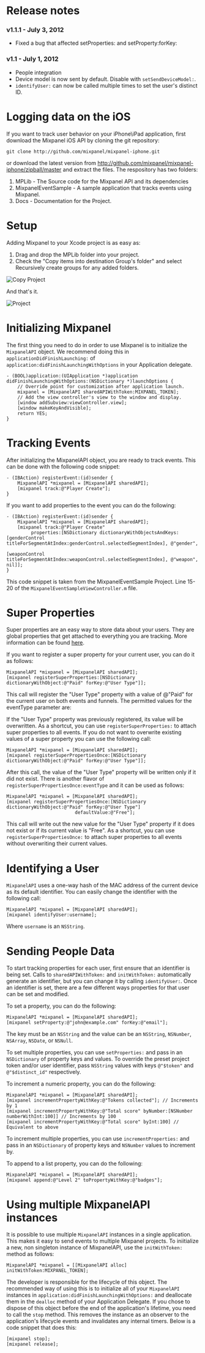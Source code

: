 # Release notes #

### v1.1.1 - July 3, 2012 ###
- Fixed a bug that affected setProperties: and setProperty:forKey:

### v1.1 - July 1, 2012 ###
- People integration
- Device model is now sent by default. Disable with `setSendDeviceModel:`.
- `identifyUser:` can now be called multiple times to set the user's distinct ID.

# Logging data on the iOS #
If you want to track user behavior on your iPhone\iPad application, first download the Mixpanel iOS API by cloning the git repository:

	git clone http://github.com/mixpanel/mixpanel-iphone.git

or download the latest version from <http://github.com/mixpanel/mixpanel-iphone/zipball/master> and extract the files. The respository has two folders:

1. MPLib - The Source code for the Mixpanel API and its dependencies
2. MixpanelEventSample - A sample application that tracks events using Mixpanel.
4. Docs - Documentation for the Project.

# Setup #
Adding Mixpanel to your Xcode project is as easy as:

1. Drag and drop the MPLib folder into your project. 
2. Check the "Copy items into destination Group's folder" and select Recursively create groups for any added folders.

![Copy Project][copy]

And that's it. 

![Project][project]

# Initializing Mixpanel #
The first thing you need to do in order to use Mixpanel is to initialize the `MixpanelAPI` object. We recommend doing this in `applicationDidFinishLaunching:` of `application:didFinishLaunchingWithOptions` in your Application delegate. 
	
	- (BOOL)application:(UIApplication *)application didFinishLaunchingWithOptions:(NSDictionary *)launchOptions {    
	    // Override point for customization after application launch.
		mixpanel = [MixpanelAPI sharedAPIWithToken:MIXPANEL_TOKEN];
	    // Add the view controller's view to the window and display.
	    [window addSubview:viewController.view];
	    [window makeKeyAndVisible];
	    return YES;
	}
	
# Tracking Events #
After initializing the MixpanelAPI object, you are ready to track events. This can be done with the following code snippet:

	- (IBAction) registerEvent:(id)sender {
		MixpanelAPI *mixpanel = [MixpanelAPI sharedAPI];
		[mixpanel track:@"Player Create"];
	}
	
If you want to add properties to the event you can do the following:

	- (IBAction) registerEvent:(id)sender {
		MixpanelAPI *mixpanel = [MixpanelAPI sharedAPI];
		[mixpanel track:@"Player Create" 
			 properties:[NSDictionary dictionaryWithObjectsAndKeys:[genderControl titleForSegmentAtIndex:genderControl.selectedSegmentIndex], @"gender",
																[weaponControl titleForSegmentAtIndex:weaponControl.selectedSegmentIndex], @"weapon", nil]];
	}

This code snippet is taken from the MixpanelEventSample Project. Line 15-20 of the `MixpanelEventSampleViewController.m` file.

# Super Properties #
Super properties are an easy way to store data about your users. They are global properties that get attached to everything you are tracking. More information can be found [here](https://mixpanel.com/docs/properties-or-segments/how-do-i-set-a-property-every-time).

If you want to register a super property for your current user, you can do it as follows:

	MixpanelAPI *mixpanel = [MixpanelAPI sharedAPI];
	[mixpanel registerSuperProperties:[NSDictionary dictionaryWithObject:@"Paid" forKey:@"User Type"]];

This call will register the "User Type" property with a value of @"Paid" for the current user on both events and funnels. The permitted values for the eventType parameter are:

If the "User Type" property was previously registered, its value will be overwritten. As a shortcut, you can use `registerSuperProperties:` to attach super properties to all events. If you do not want to overwrite existing values of a super property you can use the following call:

	MixpanelAPI *mixpanel = [MixpanelAPI sharedAPI];
	[mixpanel registerSuperPropertiesOnce:[NSDictionary dictionaryWithObject:@"Paid" forKey:@"User Type"]];

After this call, the value of the "User Type" property will be written only if it did not exist. There is another flavor of `registerSuperPropertiesOnce:eventType` and it can be used as follows:

	MixpanelAPI *mixpanel = [MixpanelAPI sharedAPI];
	[mixpanel registerSuperPropertiesOnce:[NSDictionary dictionaryWithObject:@"Paid" forKey:@"User Type"]
							 defaultValue:@"Free"];
							
This call will write out the new value for the "User Type" property if it does not exist or if its current value is "Free". As a shortcut, you can use `registerSuperPropertiesOnce:` to attach super properties to all events without overwriting their current values.

# Identifying a User #
`MixpanelAPI` uses a one-way hash of the MAC address of the current device as its default identifier. You can easily change the identifier with the following call:

	MixpanelAPI *mixpanel = [MixpanelAPI sharedAPI];
	[mixpanel identifyUser:username];
	
Where `username` is an `NSString`. 

# Sending People Data #

To start tracking properties for each user, first ensure that an identifier is being set. Calls to `sharedAPIWithToken:` and `initWithToken:` automatically
generate an identifier, but you can change it by calling `identifyUser:`. Once an identifier is set, there are a few different ways properties for that user
can be set and modified.

To set a property, you can do the following:

	MixpanelAPI *mixpanel = [MixpanelAPI sharedAPI];
	[mixpanel setProperty:@"john@example.com" forKey:@"email"];

The key must be an `NSString` and the value can be an `NSString`, `NSNumber`, `NSArray`, `NSDate`, or 
`NSNull`. 

To set multiple properties, you can use `setProperties:` and pass in an `NSDictionary` of property keys and values.
To override the preset project token and/or user identifier, pass `NSString` values with keys `@"$token"` and
`@"$distinct_id"` respectively. 

To increment a numeric property, you can do the following:

	MixpanelAPI *mixpanel = [MixpanelAPI sharedAPI];
	[mixpanel incrementPropertyWithKey:@"Tokens collected"]; // Increments by 1
	[mixpanel incrementPropertyWithKey:@"Total score" byNumber:[NSNumber numberWithInt:100]] // Increments by 100
	[mixpanel incrementPropertyWithKey:@"Total score" byInt:100] // Equivalent to above

To increment multiple properties, you can use `incrementProperties:` and pass in an `NSDictionary` of
property keys and `NSNumber` values to increment by.

To append to a list property, you can do the following:

	MixpanelAPI *mixpanel = [MixpanelAPI sharedAPI];
	[mixpanel append:@"Level 2" toPropertyWithKey:@"badges"];

# Using multiple MixpanelAPI instances #
It is possible to use multiple `MixpanelAPI` instances in a single application. This makes it easy to send events to multiple Mixpanel projects. To iniitialize a new, non singleton instance of MixpanelAPI, use the `initWithToken:` method as follows:

	MixpanelAPI *mixpanel = [[MixpanelAPI alloc] initWithToken:MIXPANEL_TOKEN];
	
The developer is responsible for the lifecycle of this object. The recommended way of using this is to initialize all of your `MixpanelAPI` instances in `application:didFinishLaunchingWithOptions:` and deallocate them in the `dealloc` method of your Application Delegate. If you chose to dispose of this object before the end of the application's lifetime, you need to call the `stop` method. This removes the instance as an observer to the application's lifecycle events and invalidates any internal timers. Below is a code snippet that does this:

	[mixpanel stop];
	[mixpanel release];
	
[copy]: https://github.com/mixpanel/mixpanel-iphone/raw/master/Docs/Tutorial/images/copy.png "Copy Into Project"
[project]: https://github.com/mixpanel/mixpanel-iphone/raw/master/Docs/Tutorial/images/project.png "Project"
